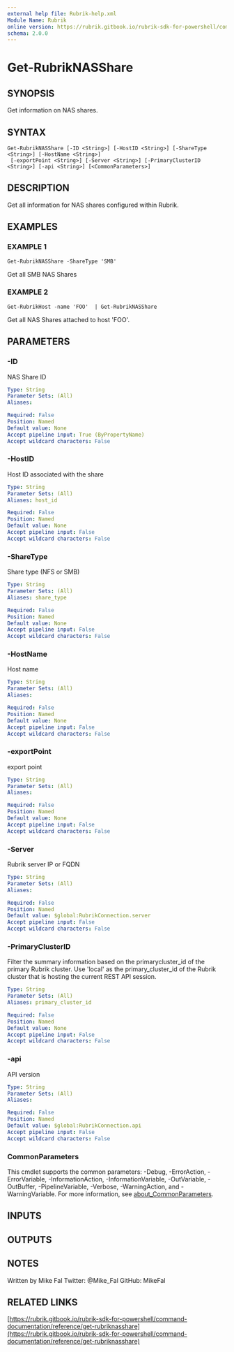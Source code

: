 ```yaml
---
external help file: Rubrik-help.xml
Module Name: Rubrik
online version: https://rubrik.gitbook.io/rubrik-sdk-for-powershell/command-documentation/reference/get-rubriknasshare
schema: 2.0.0
---
```


# Get-RubrikNASShare

## SYNOPSIS
Get information on NAS shares.

## SYNTAX

```
Get-RubrikNASShare [-ID <String>] [-HostID <String>] [-ShareType <String>] [-HostName <String>]
 [-exportPoint <String>] [-Server <String>] [-PrimaryClusterID <String>] [-api <String>] [<CommonParameters>]
```

## DESCRIPTION
Get all information for NAS shares configured within Rubrik.

## EXAMPLES

### EXAMPLE 1
```
Get-RubrikNASShare -ShareType 'SMB'
```

Get all SMB NAS Shares

### EXAMPLE 2
```
Get-RubrikHost -name 'FOO'  | Get-RubrikNASShare
```

Get all NAS Shares attached to host 'FOO'.

## PARAMETERS

### -ID
NAS Share ID

```yaml
Type: String
Parameter Sets: (All)
Aliases:

Required: False
Position: Named
Default value: None
Accept pipeline input: True (ByPropertyName)
Accept wildcard characters: False
```

### -HostID
Host ID associated with the share

```yaml
Type: String
Parameter Sets: (All)
Aliases: host_id

Required: False
Position: Named
Default value: None
Accept pipeline input: False
Accept wildcard characters: False
```

### -ShareType
Share type (NFS or SMB)

```yaml
Type: String
Parameter Sets: (All)
Aliases: share_type

Required: False
Position: Named
Default value: None
Accept pipeline input: False
Accept wildcard characters: False
```

### -HostName
Host name

```yaml
Type: String
Parameter Sets: (All)
Aliases:

Required: False
Position: Named
Default value: None
Accept pipeline input: False
Accept wildcard characters: False
```

### -exportPoint
export point

```yaml
Type: String
Parameter Sets: (All)
Aliases:

Required: False
Position: Named
Default value: None
Accept pipeline input: False
Accept wildcard characters: False
```

### -Server
Rubrik server IP or FQDN

```yaml
Type: String
Parameter Sets: (All)
Aliases:

Required: False
Position: Named
Default value: $global:RubrikConnection.server
Accept pipeline input: False
Accept wildcard characters: False
```

### -PrimaryClusterID
Filter the summary information based on the primarycluster_id of the primary Rubrik cluster.
Use 'local' as the primary_cluster_id of the Rubrik cluster that is hosting the current REST API session.

```yaml
Type: String
Parameter Sets: (All)
Aliases: primary_cluster_id

Required: False
Position: Named
Default value: None
Accept pipeline input: False
Accept wildcard characters: False
```

### -api
API version

```yaml
Type: String
Parameter Sets: (All)
Aliases:

Required: False
Position: Named
Default value: $global:RubrikConnection.api
Accept pipeline input: False
Accept wildcard characters: False
```

### CommonParameters
This cmdlet supports the common parameters: -Debug, -ErrorAction, -ErrorVariable, -InformationAction, -InformationVariable, -OutVariable, -OutBuffer, -PipelineVariable, -Verbose, -WarningAction, and -WarningVariable. For more information, see [about_CommonParameters](http://go.microsoft.com/fwlink/?LinkID=113216).

## INPUTS

## OUTPUTS

## NOTES
Written by Mike Fal
Twitter: @Mike_Fal
GitHub: MikeFal

## RELATED LINKS

[https://rubrik.gitbook.io/rubrik-sdk-for-powershell/command-documentation/reference/get-rubriknasshare](https://rubrik.gitbook.io/rubrik-sdk-for-powershell/command-documentation/reference/get-rubriknasshare)

